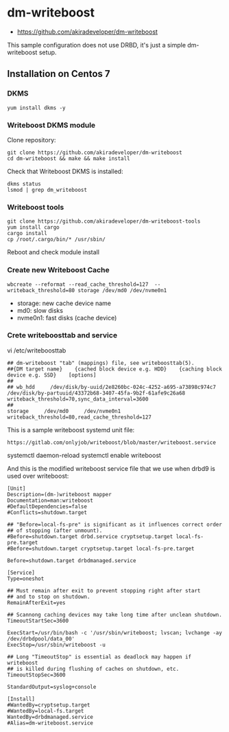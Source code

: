 # dm-writeboost

+ https://github.com/akiradeveloper/dm-writeboost

This sample configuration does not use DRBD, it's just a simple dm-writeboost setup.

## Installation on Centos 7

### DKMS
```
yum install dkms -y
```

### Writeboost DKMS module
Clone repository:

```
git clone https://github.com/akiradeveloper/dm-writeboost
cd dm-writeboost && make && make install
```

Check that Writeboost DKMS is installed:
```
dkms status
lsmod | grep dm_writeboost
```

### Writeboost tools

```
git clone https://github.com/akiradeveloper/dm-writeboost-tools
yum install cargo
cargo install
cp /root/.cargo/bin/* /usr/sbin/
```

Reboot and check module install


### Create new Writeboost Cache

```
wbcreate --reformat --read_cache_threshold=127  --writeback_threshold=80 storage /dev/md0 /dev/nvme0n1
```

- storage: new cache device name
- md0: slow disks
- nvme0n1: fast disks (cache device)

### Crete writeboosttab and service

vi /etc/writeboosttab

```
## dm-writeboost "tab" (mappings) file, see writeboosttab(5).
##{DM target name}    {cached block device e.g. HDD}    {caching block device e.g. SSD}    [options]
##
## wb_hdd     /dev/disk/by-uuid/2e8260bc-024c-4252-a695-a73898c974c7     /dev/disk/by-partuuid/43372b68-3407-45fa-9b2f-61afe9c26a68    writeback_threshold=70,sync_data_interval=3600
##
storage     /dev/md0     /dev/nvme0n1    writeback_threshold=80,read_cache_threshold=127

```

This is a sample writeboost systemd unit file:

```
https://gitlab.com/onlyjob/writeboost/blob/master/writeboost.service
```
systemctl daemon-reload
systemctl enable writeboost
 
And this is the modified writeboost service file that we use when drbd9 is used over writeboost:

```
[Unit]
Description=(dm-)writeboost mapper
Documentation=man:writeboost
#DefaultDependencies=false
#Conflicts=shutdown.target

## "Before=local-fs-pre" is significant as it influences correct order
## of stopping (after unmount).
#Before=shutdown.target drbd.service cryptsetup.target local-fs-pre.target
#Before=shutdown.target cryptsetup.target local-fs-pre.target

Before=shutdown.target drbdmanaged.service

[Service]
Type=oneshot

## Must remain after exit to prevent stopping right after start
## and to stop on shutdown.
RemainAfterExit=yes

## Scannong caching devices may take long time after unclean shutdown.
TimeoutStartSec=3600

ExecStart=/usr/bin/bash -c '/usr/sbin/writeboost; lvscan; lvchange -ay /dev/drbdpool/data_00'
ExecStop=/usr/sbin/writeboost -u

## Long "TimeoutStop" is essential as deadlock may happen if writeboost
## is killed during flushing of caches on shutdown, etc.
TimeoutStopSec=3600

StandardOutput=syslog+console

[Install]
#WantedBy=cryptsetup.target
#WantedBy=local-fs.target
WantedBy=drbdmanaged.service
#Alias=dm-writeboost.service


```
